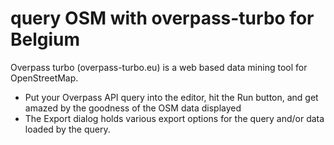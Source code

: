 # query OSM with overpass-turbo for Belgium

Overpass turbo (overpass-turbo.eu) is a web based data mining tool for OpenStreetMap. 

* Put your Overpass API query into the editor, hit the Run button, and get amazed by the goodness of the OSM data displayed
* The Export dialog holds various export options for the query and/or data loaded by the query.
